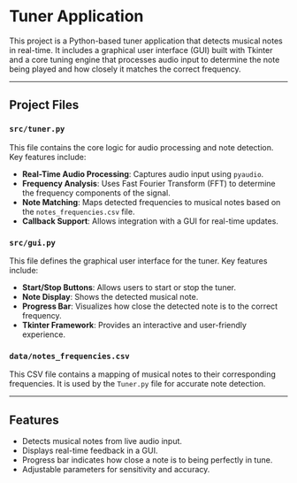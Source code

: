 # Tuner Application

This project is a Python-based tuner application that detects musical notes in real-time. It includes a graphical user interface (GUI) built with Tkinter and a core tuning engine that processes audio input to determine the note being played and how closely it matches the correct frequency.

---

## Project Files

### `src/tuner.py`
This file contains the core logic for audio processing and note detection. Key features include:
- **Real-Time Audio Processing**: Captures audio input using `pyaudio`.
- **Frequency Analysis**: Uses Fast Fourier Transform (FFT) to determine the frequency components of the signal.
- **Note Matching**: Maps detected frequencies to musical notes based on the `notes_frequencies.csv` file.
- **Callback Support**: Allows integration with a GUI for real-time updates.

### `src/gui.py`
This file defines the graphical user interface for the tuner. Key features include:
- **Start/Stop Buttons**: Allows users to start or stop the tuner.
- **Note Display**: Shows the detected musical note.
- **Progress Bar**: Visualizes how close the detected note is to the correct frequency.
- **Tkinter Framework**: Provides an interactive and user-friendly experience.

### `data/notes_frequencies.csv`
This CSV file contains a mapping of musical notes to their corresponding frequencies. It is used by the `Tuner.py` file for accurate note detection.

---

## Features
- Detects musical notes from live audio input.
- Displays real-time feedback in a GUI.
- Progress bar indicates how close a note is to being perfectly in tune.
- Adjustable parameters for sensitivity and accuracy.

